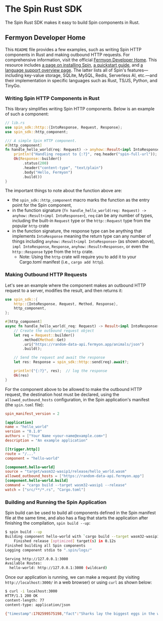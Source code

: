 # The Spin Rust SDK

The Spin Rust SDK makes it easy to build Spin components in Rust.

## Fermyon Developer Home

This `README` file provides a few examples, such as writing Spin HTTP components in Rust and making outbound HTTP requests. For comprehensive information, visit the official [Fermyon Developer Home](https://developer.fermyon.com/). This resource includes [a page on installing Spin](https://developer.fermyon.com/spin/v2/install#installing-spin), [a quickstart guide](https://developer.fermyon.com/spin/v2/quickstart), and [a language support overview page](https://developer.fermyon.com/spin/v2/language-support-overview). The latter lists all of Spin's features—including key-value storage, SQLite, MySQL, Redis, Serverless AI, etc.—and their implementation in specific languages such as Rust, TS/JS, Python, and TinyGo.

### Writing Spin HTTP Components in Rust

This library simplifies writing Spin HTTP components. Below is an example of
such a component:

```rust
// lib.rs
use spin_sdk::http::{IntoResponse, Request, Response};
use spin_sdk::http_component;

/// A simple Spin HTTP component.
#[http_component]
fn handle_hello_world(req: Request) -> anyhow::Result<impl IntoResponse> {
    println!("Handling request to {:?}", req.header("spin-full-url"));
    Ok(Response::builder()
        .status(200)
        .header("content-type", "text/plain")
        .body("Hello, Fermyon")
        .build())
}
```

The important things to note about the function above are:

- the `spin_sdk::http_component` macro marks the function as the entry point for the Spin component,
- in the function signature (`fn handle_hello_world(req: Request) -> anyhow::Result<impl IntoResponse>`), `req` can be any number of types, including the built-in `Request` type or the `http::Request` type from the popular `http` crate
- in the function signature, the response type can be anything that implements `IntoResponse` meaning the return type can any number of things including `anyhow::Result<impl IntoResponse>` (as shown above), `impl IntoResponse`, `Response`, `anyhow::Result<Response>`, or even the `http::Response` type from the `http` crate. 
  - Note: Using the `http` crate will require you to add it to your Cargo.toml manifest (i.e., `cargo add http`).

### Making Outbound HTTP Requests

Let's see an example where the component makes an outbound HTTP request to a server, modifies the result, and then returns it:

```rust
use spin_sdk::{
    http::{IntoResponse, Request, Method, Response},
    http_component,
};

#[http_component]
async fn handle_hello_world(_req: Request) -> Result<impl IntoResponse> {
    // Create the outbound request object
    let req = Request::builder()
        .method(Method::Get)
        .uri("https://random-data-api.fermyon.app/animals/json")
        .build();

    // Send the request and await the response
    let res: Response = spin_sdk::http::send(req).await?;

    println!("{:?}", res);  // log the response
    Ok(res)
}
```

For the component above to be allowed to make the outbound HTTP request, the destination host must be declared, using the `allowed_outbound_hosts` configuration, in the Spin application's manifest (the `spin.toml` file):

```toml
spin_manifest_version = 2

[application]
name = "hello_world"
version = "0.1.0"
authors = ["Your Name <your-name@example.com>"]
description = "An example application"

[[trigger.http]]
route = "/..."
component = "hello-world"

[component.hello-world]
source = "target/wasm32-wasip1/release/hello_world.wasm"
allowed_outbound_hosts = ["https://random-data-api.fermyon.app"]
[component.hello-world.build]
command = "cargo build --target wasm32-wasip1 --release"
watch = ["src/**/*.rs", "Cargo.toml"]
```

### Building and Running the Spin Application

Spin build can be used to build all components defined in the Spin manifest file at the same time, and also has a flag that starts the application after finishing the compilation, `spin build --up`:

```bash
$ spin build --up
Building component hello-world with `cargo build --target wasm32-wasip1 --release`
    Finished release [optimized] target(s) in 0.12s
Finished building all Spin components
Logging component stdio to ".spin/logs/"

Serving http://127.0.0.1:3000
Available Routes:
  hello-world: http://127.0.0.1:3000 (wildcard)
```

Once our application is running, we can make a request (by visiting `http://localhost:3000/` in a web browser) or using `curl` as shown below:

```bash
$ curl -i localhost:3000
HTTP/1.1 200 OK
content-length: 77
content-type: application/json

{"timestamp":1702599575198,"fact":"Sharks lay the biggest eggs in the world"}
```
